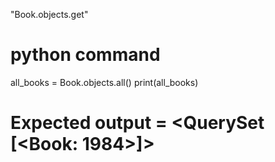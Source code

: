 "Book.objects.get"

# python command
all_books = Book.objects.all()
print(all_books)

# Expected output = <QuerySet [<Book: 1984>]>
